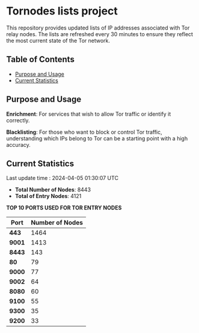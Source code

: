 # Tornodes lists project

This repository provides updated lists of IP addresses associated with Tor relay nodes. The lists are refreshed every 30 minutes to ensure they reflect the most current state of the Tor network.

## Table of Contents

- [Purpose and Usage](#purpose-and-usage)
- [Current Statistics](#current-statistics)


## Purpose and Usage

**Enrichment**: For services that wish to allow Tor traffic or identify it correctly.

**Blacklisting**: For those who want to block or control Tor traffic, understanding which IPs belong to Tor can be a starting point with a high accuracy.

## Current Statistics

Last update time : 2024-04-05 01:30:07 UTC

- **Total Number of Nodes**: 8443
- **Total of Entry Nodes**: 4121

**TOP 10 PORTS USED FOR TOR ENTRY NODES**

| **Port** | **Number of Nodes** |
|------|-----------------|
| **443**   | 1464  |
| **9001**   | 1413  |
| **8443**   | 143  |
| **80**   | 79  |
| **9000**   | 77  |
| **9002**   | 64  |
| **8080**   | 60  |
| **9100**   | 55  |
| **9300**   | 35  |
| **9200**   | 33  |

